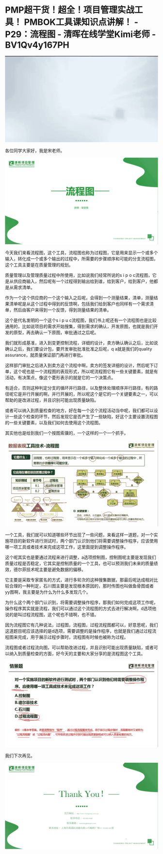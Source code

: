 # PMP超干货！超全！项目管理实战工具！ PMBOK工具课知识点讲解！ - P29：流程图 - 清晖在线学堂Kimi老师 - BV1Qv4y167PH

![](img/5dbf64a5343dd2ac6cc08d54bfb9ed7f_0.png)

各位同学大家好，我是宋老师。

![](img/5dbf64a5343dd2ac6cc08d54bfb9ed7f_2.png)

今天我们来看流程图，这个工具，流程图也称为过程图，它是用来显示一个或多个输入，转化成一个或多个输出的过程中，所需要的步骤顺序和可能的分支流程图，这个工具主要是在质量管理的规划。

质量管理以及管理质量过程中所使用，比如说我们经常所说的s i p o c流程图，它是从供应商输入，然后呢有一个过程得到输出给到谁，给到客户，给到客户，他都是从需求清单。

作为一个这个供应商的一个这个输入之后呢，会得到一个测量结果，清单，测量结果清单呢是从这个过程中得到的反馈啊，包括我们给到客户也同样有一个需求清单，然后由客户来得到一个反馈，得到测量结果的清单。

这个是代名发明的一个这个s i p u c流程图，我们书上呢还有一个流程图也是比较通用的，比如说项目的需求开始搜集，得到需求的确认，开发原图，也就是我们开发的原型，再去确认一下原图，审批通过之后呢。

我们就形成基准，进入到变更控制流程，详细的设计，卖方确认确认之后，比如说确认之后，我们要设计包，要开发审批批准批准之后呢，q a就是我们的quality assurance，就质量保证部门再进行审批。

这样部门审批之后进入到卖方这个流程中啊，卖方的签发详细的设计，然后呢下订单，这个呢也是一个流程图的表现形式，所以呢流程图它有一些关键要素，就是有活动，有决策点，像这个菱形表示的就是它的一个决策点。

有适合，否则这种判定分支的循环并行路径，以及整体处理顺序并行路径，有的路径呢它是并行开展的啊，并行开展的，所以呢这个是它的一个关键要素之一，可以帮助的是改进过程，并且识别可能出现质量缺陷。

或者可以纳入到质量检查的地方，好在每一个这个流程活动当中呢，我们都可以设计一些这个检查的环节，然后发现它是否产生了一些缺陷，好这个主要设置流程图的一些关键要素，以及我们如何去使用这个流程图。

其实他也是给到我们一个按图索骥的，一个这样的一个一个抓手。

![](img/5dbf64a5343dd2ac6cc08d54bfb9ed7f_4.png)

一个工具，我们就可以知道哪些环节出现了一些问题，来看这样一道题，对一个实施项目的新软件进行测试时，两个部门认识到他们将需要调整操作程序，应该使用哪一项工具或者技术来完成这项工作，这里面提到调整操作程序。

这个呢其实也是要通过流程来进行调整，a选项控制图，控制图呢主要是发现我们质量过程是否稳定，它其实是控制质量的一个工具，也可以预测我们未来的质量绩效，德尔菲技术呢主要是避免数据的偏移。

它主要是采取专家匿名的方式，进行多轮次的这种搜集数据，那最后呢达成相对比较合理的一种判定，石川图主要是发现根本原因的，那时传图也叫做鱼骨图或者yy图啊，我主要是为什么为什么多发现几个。

为什么这个两个部门认识到，将需要调整操作程序，那我们如何完成这项工作呢，操作程序其实就是流程，我们可以通过这个流程图的方式去进行解决啊，d选项他说的是叫过程流程图，这个呢也不错啊，也不错。

因为流程图它有几种说法，过程图，流程图，过程流程图都可以，好意思呢，我们这道题目呢应该选择的是d选项，需要调整的是操作程序，也就是我们通过过程流程图来完成，用于展示过程步骤时，流程图有时候也被称为过程。

流程图或者过程流向图，可以帮助改进过程，并且识别可能出现质量缺陷，或者可以纳入到质量检查的方面，好今天的主要和大家分享的是流程图这个工具。



![](img/5dbf64a5343dd2ac6cc08d54bfb9ed7f_6.png)

我们下次再见。

![](img/5dbf64a5343dd2ac6cc08d54bfb9ed7f_8.png)